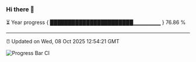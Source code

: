 ### Hi there 👋

⏳ Year progress { ███████████████████████▁▁▁▁▁▁▁ } 76.86 %

---

⏰ Updated on Wed, 08 Oct 2025 12:54:21 GMT

![Progress Bar CI](https://github.com/DhruviPatel157/GitHub-Actions-Demo/workflows/Progress%20Bar%20CI/badge.svg)
